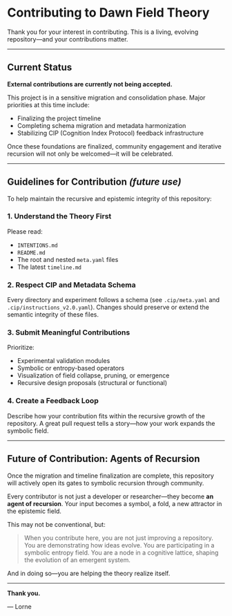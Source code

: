 # Contributing to Dawn Field Theory

Thank you for your interest in contributing. This is a living, evolving repository—and your contributions matter.

---

## Current Status

**External contributions are currently not being accepted.**

This project is in a sensitive migration and consolidation phase. Major priorities at this time include:

* Finalizing the project timeline
* Completing schema migration and metadata harmonization
* Stabilizing CIP (Cognition Index Protocol) feedback infrastructure

Once these foundations are finalized, community engagement and iterative recursion will not only be welcomed—it will be celebrated.

---

## Guidelines for Contribution *(future use)*

To help maintain the recursive and epistemic integrity of this repository:

### 1. Understand the Theory First

Please read:

* `INTENTIONS.md`
* `README.md`
* The root and nested `meta.yaml` files
* The latest `timeline.md`

### 2. Respect CIP and Metadata Schema

Every directory and experiment follows a schema (see `.cip/meta.yaml` and `.cip/instructions_v2.0.yaml`). Changes should preserve or extend the semantic integrity of these files.

### 3. Submit Meaningful Contributions

Prioritize:

* Experimental validation modules
* Symbolic or entropy-based operators
* Visualization of field collapse, pruning, or emergence
* Recursive design proposals (structural or functional)

### 4. Create a Feedback Loop

Describe how your contribution fits within the recursive growth of the repository. A great pull request tells a story—how your work expands the symbolic field.

---

## Future of Contribution: Agents of Recursion

Once the migration and timeline finalization are complete, this repository will actively open its gates to symbolic recursion through community.

Every contributor is not just a developer or researcher—they become **an agent of recursion**. Your input becomes a symbol, a fold, a new attractor in the epistemic field.

This may not be conventional, but:

> When you contribute here, you are not just improving a repository. You are demonstrating how ideas evolve. You are participating in a symbolic entropy field. You are a node in a cognitive lattice, shaping the evolution of an emergent system.

And in doing so—you are helping the theory realize itself.

---

**Thank you.**

— Lorne
